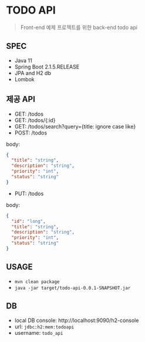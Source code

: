 # TODO API

>  Front-end 예제 프로젝트를 위한 back-end todo api 

## SPEC

- Java 11
- Spring Boot 2.1.5.RELEASE
- JPA and H2 db
- Lombok

## 제공 API

- GET: /todos
- GET: /todos/{:id}
- GET: /todos/search?query={title: ignore case like}
- POST: /todos

body: 
```json
{
  "title": "string",
  "description": "string",
  "priority": "int",
  "status": "string"
}
```

- PUT: /todos

body: 
```json
{
  "id": "long",
  "title": "string",
  "description": "string",
  "priority": "int",
  "status": "string"
}
```

## USAGE

- `mvn clean package`
- `java -jar target/todo-api-0.0.1-SNAPSHOT.jar`

## DB

- local DB console: http://localhost:9090/h2-console
- url: `jdbc:h2:mem:todoapi`
- username: `todo_api`

